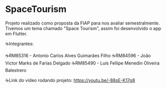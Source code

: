 # SpaceTourism

Projeto realizado como proposta da FIAP para nos avaliar semestralmente. Tivemos um tema chamado "Space Tourism", assim foi desenvolvido o app em Flutter.

☕️Integrantes: 

☕️RM85316 - Antonio Carlos Alves Guimarães Filho
☕️RM84596 - João Victor Marks de Farias Delgado
☕️RM85490 - Luís Fellipe Menedin Oliveira Balestrero

☕️Link do vídeo rodando projeto:
https://youtu.be/-88sE-K17g8
